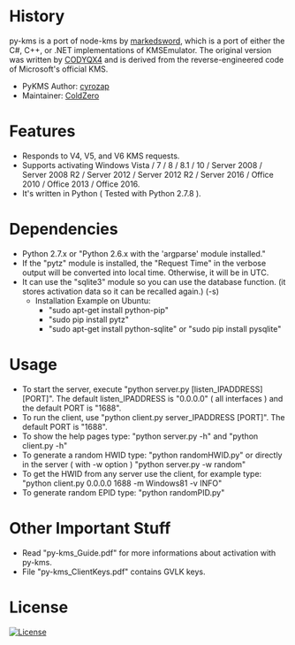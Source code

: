 # History
py-kms is a port of node-kms by [markedsword](http://forums.mydigitallife.info/members/183074-markedsword), which is a port of either the C#, C++, or .NET implementations of KMSEmulator. The original version was written by [CODYQX4](http://forums.mydigitallife.info/members/89933-CODYQX4) and is derived from the reverse-engineered code of Microsoft's official KMS.
 - PyKMS Author: [cyrozap](http://forums.mydigitallife.info/members/183074-markedsword)
 - Maintainer: [ColdZero](http://forums.mydigitallife.info/members/108094-ColdZero)

# Features
- Responds to V4, V5, and V6 KMS requests.
- Supports activating Windows Vista / 7 / 8 / 8.1 / 10 / Server 2008 / Server 2008 R2 / Server 2012 / Server 2012 R2 / Server 2016 / Office 2010 / Office 2013 / Office 2016.
- It's written in Python ( Tested with Python 2.7.8 ).

# Dependencies
- Python 2.7.x or "Python 2.6.x with the 'argparse' module installed."
- If the "pytz" module is installed, the "Request Time" in the verbose output will be converted into local time. Otherwise, it will be in UTC.
- It can use the "sqlite3" module so you can use the database function. (it stores activation data so it can be recalled again.) (-s)
	- Installation Example on Ubuntu:
		- "sudo apt-get install python-pip"  
		- "sudo pip install pytz"  
		- "sudo apt-get install python-sqlite" or "sudo pip install pysqlite"

# Usage
- To start the server, execute "python server.py [listen_IPADDRESS] [PORT]".
  The default listen_IPADDRESS is "0.0.0.0" ( all interfaces ) and the default PORT is "1688".
- To run the client, use "python client.py server_IPADDRESS [PORT]". The default PORT is "1688".
- To show the help pages type: "python server.py -h" and "python client.py -h"
- To generate a random HWID type: "python randomHWID.py" or directly in the server ( with -w option ) "python server.py -w random"
- To get the HWID from any server use the client, for example type: "python client.py 0.0.0.0 1688 -m Windows81 -v INFO" 
- To generate random EPID type: "python randomPID.py"

# Other Important Stuff
- Read "py-kms_Guide.pdf" for more informations about activation with py-kms.
- File "py-kms_ClientKeys.pdf" contains GVLK keys.

# License
   [![License](https://img.shields.io/badge/license-unlicense-lightgray.svg)](https://unlicense.org)

